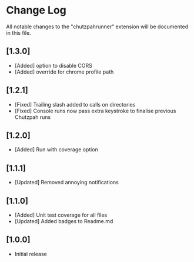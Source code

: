 # Change Log

All notable changes to the "chutzpahrunner" extension will be documented in this file.

## [1.3.0]

- [Added] option to disable CORS
- [Added] override for chrome profile path

## [1.2.1]

- [Fixed] Trailing slash added to calls on directories
- [Fixed] Console runs now pass extra keystroke to finalise previous Chutzpah runs

## [1.2.0]

- [Added] Run with coverage option

## [1.1.1]

- [Updated] Removed annoying notifications

## [1.1.0]

- [Added] Unit test coverage for all files
- [Updated] Added badges to Readme.md

## [1.0.0]

- Initial release